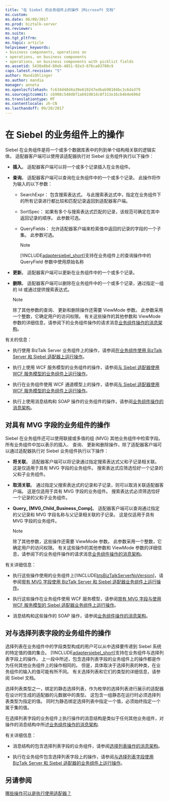 ```yaml
---
title: "在 Siebel 的业务组件上的操作 |Microsoft 文档"
ms.custom: 
ms.date: 06/08/2017
ms.prod: biztalk-server
ms.reviewer: 
ms.suite: 
ms.tgt_pltfrm: 
ms.topic: article
helpviewer_keywords:
- business components, operations on
- operations, on business components
- operations, on business components with picklist fields
ms.assetid: 5430a8bd-88eb-4851-92e3-676ca83780c9
caps.latest.revision: "5"
author: MandiOhlinger
ms.author: mandia
manager: anneta
ms.openlocfilehash: fc634d48d4a39e610247edbab98104bc3c6da379
ms.sourcegitcommit: cb908c540d8f1a692d01dc8f313e16cb4b4e696d
ms.translationtype: MT
ms.contentlocale: zh-CN
ms.lasthandoff: 09/20/2017
---
```

# <a name="operations-on-business-components-in-siebel"></a>在 Siebel 的业务组件上的操作
Siebel 在业务组件是将一个或多个数据库表中的列到单个结构相关联的逻辑实体。 适配器客户端可以使用该适配器执行对 Siebel 业务组件执行以下操作：  
  
-   **插入**。 适配器客户端可以将一个或多个记录插入在业务组件。  
  
-   **查询**。 适配器客户端可以查询在业务组件中的一个或多个记录。 此操作将作为输入的以下参数：  
  
    -   SearchExpr： 包含搜索表达式。 与此搜索表达式中，指定在业务组件下的所有记录进行都比较和匹配记录返回到适配器客户端。  
  
    -   SortSpec： 如果有多个与搜索表达式匹配的记录，该规范可确定在其中返回记录的顺序。 此参数可选。  
  
    -   QueryFields： 允许适配器客户端来检索值中返回的记录的字段的一个子集。 此参数可选。  
  
        > [!NOTE]
        >  [!INCLUDE[adaptersiebel_short](../../includes/adaptersiebel-short-md.md)]支持在业务组件上的查询操作中的 QueryField 参数中使用原始名称  
  
-   **更新**。 适配器客户端可以更新在业务组件中的一个或多个记录。  
  
-   **删除**。 适配器客户端可以删除在业务组件中的一个或多个记录，通过指定一组的 Id 或通过提供搜索表达式。  
  
    > [!NOTE]
    >  除了其他参数的查询、 更新和删除操作还需要 ViewMode 参数。 此参数采用一个整数，它确定用户的访问权限。 有关这些操作的其他参数和 ViewMode 参数的详细信息，请参阅下的业务组件操作的请求消息[业务组件操作的消息架构](../../adapters-and-accelerators/adapter-siebel/message-schemas-for-business-component-operations.md)。  
  
 有关的信息：  
  
-   执行使用 BizTalk Server 业务组件上的操作，请参阅[在业务组件使用 BizTalk Server 和 Siebel 适配器上运行操作](../../adapters-and-accelerators/adapter-siebel/run-operations-on-business-components-using-the-siebel-adapter-in-biztalk.md)。  
  
-   执行上使用 WCF 服务模型的业务组件的操作，请参阅[与 Siebel 适配器使用 WCF 服务模型的业务组件上运行操作](../../adapters-and-accelerators/adapter-siebel/run-operations-on-business-components-with-the-siebel-adapter-using-wcf-service.md)。  
  
-   执行在业务组件使用 WCF 通道模型上的操作，请参阅[与 Siebel 适配器使用 WCF 服务模型的业务组件上运行操作](../../adapters-and-accelerators/adapter-siebel/run-operations-on-business-components-with-the-siebel-adapter-using-wcf-service.md)。  
  
-   执行上使用消息结构和 SOAP 操作的业务组件的操作，请参阅[业务组件操作的消息架构](../../adapters-and-accelerators/adapter-siebel/message-schemas-for-business-component-operations.md)。  
  
## <a name="operations-on-business-components-with-mvg-fields"></a>对具有 MVG 字段的业务组件的操作  
 Siebel 在业务组件还可以使用联接或多值的组 (MVG) 其他业务组件中检索字段。 所有业务组件中加以表示的插入、 查询、 更新和删除操作，除了适配器客户端可以通过适配器执行对 Siebel 业务组件执行以下操作：  
  
-   **将关联**。 适配器客户端可以将记录通过指定搜索表达式父和子记录相关联。 这是仅适用于具有 MVG 字段的业务组件。 搜索表达式应筛选恰好一个记录的父和子业务组件。  
  
-   **取消关联**。 通过指定父搜索表达式的记录和子记录，则可以取消关联适配器客户端。 这是仅适用于具有 MVG 字段的业务组件。 搜索表达式必须筛选恰好一个记录的父和子业务组件。  
  
-   **Query_ [MVG_Child_Business_Comp]**。 适配器客户端可以查询通过指定的父记录和 MVG 字段名称与父记录相关联的子记录。 这是仅适用于具有 MVG 字段的业务组件。  
  
    > [!NOTE]
    >  除了其他参数，这些操作还需要 ViewMode 参数。 此参数采用一个整数，它确定用户的访问权限。 有关这些操作的其他参数和 ViewMode 参数的详细信息，请参阅下的业务组件操作的请求消息[业务组件操作的消息架构](../../adapters-and-accelerators/adapter-siebel/message-schemas-for-business-component-operations.md)。  
  
 有关详细信息：  
  
-   执行这些操作使用的业务组件上[!INCLUDE[btsBizTalkServerNoVersion](../../includes/btsbiztalkservernoversion-md.md)]，请参阅[带有 MVG 字段使用 BizTalk Server 和 Siebel 适配器业务组件上运行操作](../../adapters-and-accelerators/adapter-siebel/run-operations-on-business-components-with-mvg-fields-using-the-siebel-adapter.md)。  
  
-   执行这些操作在业务组件使用 WCF 服务模型，请参阅[带有 MVG 字段与使用 WCF 服务模型的 Siebel 适配器业务组件上运行操作](../../adapters-and-accelerators/adapter-siebel/work-with-mvp-fields-using-the-siebel-adapter-and-the-wcf-service-model.md)。  
  
-   消息结构和这些操作的 SOAP 操作，请参阅[业务组件操作的消息架构](../../adapters-and-accelerators/adapter-siebel/message-schemas-for-business-component-operations.md)。  
  
## <a name="operations-on-business-components-with-picklist-fields"></a>对与选择列表字段的业务组件的操作  
 选择列表在业务组件中的字段类型构成的用户可以从中选择要传递到 Siebel 系统的特定值的值的集合。 [!INCLUDE[adaptersiebel_short](../../includes/adaptersiebel-short-md.md)]支持在业务组件与选择列表字段上的操作。 上一段中所述，包含选择列表字段的业务组件上的操作都是作为任何其他业务组件上的操作相同的。 但是，具体取决于选择列表的种类，在业务组件的输入的值可能有所不同。 有关选择列表和它们的类型的详细信息，请参阅 Siebel 文档。  
  
 选择列表类型之一，绑定的静态选择列表，作为枚举的选择列表进行展示的适配器在设计时生成的适配器的元数据中的类型。 这包含一组静态在运行时必须选择列表类型为指定的值。  同时为静态绑定选择列表中指定一个值，必须始终指定一个属于集的值。  
  
 在选择列表字段的业务组件上执行操作的消息结构是类似于任何其他业务组件，对操作的消息结构中所述[业务组件操作的消息架构](../../adapters-and-accelerators/adapter-siebel/message-schemas-for-business-component-operations.md).  
  
 有关详细信息：  
  
-   消息结构的包含选择列表字段的业务组件，请参阅[选择列表操作的消息架构](../../adapters-and-accelerators/adapter-siebel/message-schema-for-picklist-operations.md)。  
  
-   执行在业务组件包含选择列表字段上的操作，请参阅[与选择列表字段使用 BizTalk Server 和 Siebel 适配器的业务组件上运行操作](../../adapters-and-accelerators/adapter-siebel/run-tasks-on-business-components-with-picklist-fields-using-the-siebel-adapter.md)。  
  
## <a name="see-also"></a>另请参阅  
 [哪些操作可以是执行使用适配器？](https://msdn.microsoft.com/library/cc185219(v=bts.10).aspx)